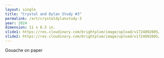 ```yaml
---
layout: single
title: "Crystal and Dylan Study #3"
permalink: /art/crystaldylanstudy-3
year: 2024
dimension: 11 x 8.5 in.
slide1: https://res.cloudinary.com/brightplum/image/upload/v1724892605/ashleyjan/2024/Crystal_and_Dylan_study_3.png
slide2: https://res.cloudinary.com/brightplum/image/upload/v1724892605/ashleyjan/2024/Crystal_and_Dylan_study_3.png
---
```


Gouache on paper